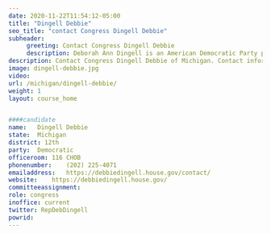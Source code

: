 ```yaml
---
date: 2020-11-22T11:54:12-05:00
title: "Dingell Debbie"
seo_title: "contact Congress Dingell Debbie"
subheader:
     greeting: Contact Congress Dingell Debbie 
     description: Deborah Ann Dingell is an American Democratic Party politician who has been the U.S. Representative for Michigan's 12th congressional district since 2015. She is the widow of John Dingell, her predecessor in her Congressional seat and who was the longest-serving U.S. congressman in the country's history.
description: Contact Congress Dingell Debbie of Michigan. Contact information for Dingell Debbie includes email address, phone number, and mailing address.
image: dingell-debbie.jpg
video: 
url: /michigan/dingell-debbie/
weight: 1
layout: course_home


####candidate
name:	Dingell Debbie
state:	Michigan
district: 12th
party:	Democratic
officeroom:	116 CHOB
phonenumber:	(202) 225-4071
emailaddress:	https://debbiedingell.house.gov/contact/
website:	https://debbiedingell.house.gov/
committeeassignment: 
role: congress
inoffice: current
twitter: RepDebDingell
powrid: 
---
```


